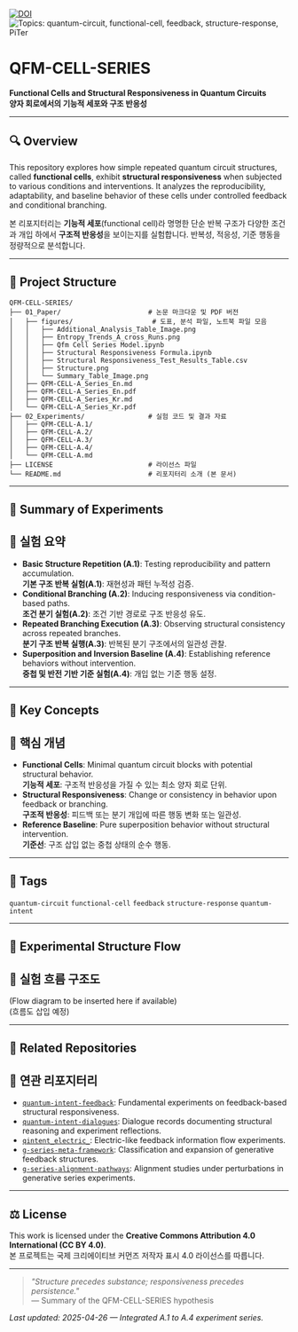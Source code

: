 [![DOI](https://zenodo.org/badge/DOI/10.5281/zenodo.15266124.svg)](https://doi.org/10.5281/zenodo.15266124)
![Topics: quantum-circuit, functional-cell, feedback, structure-response, PiTer](https://img.shields.io/badge/topics-quantum--circuit%2C%20functional--cell%2C%20feedback%2C%20structure--response%2C%20PiTer-blue)

# QFM-CELL-SERIES

**Functional Cells and Structural Responsiveness in Quantum Circuits**  
**양자 회로에서의 기능적 세포와 구조 반응성**

---

## 🔍 Overview

This repository explores how simple repeated quantum circuit structures, called **functional cells**, exhibit **structural responsiveness** when subjected to various conditions and interventions. It analyzes the reproducibility, adaptability, and baseline behavior of these cells under controlled feedback and conditional branching.

본 리포지터리는 **기능적 세포**(functional cell)라 명명한 단순 반복 구조가 다양한 조건과 개입 하에서 **구조적 반응성**을 보이는지를 실험합니다. 반복성, 적응성, 기준 행동을 정량적으로 분석합니다.

---

## 📁 Project Structure

```
QFM-CELL-SERIES/
├── 01_Paper/                      # 논문 마크다운 및 PDF 버전
│   ├── figures/                    # 도표, 분석 파일, 노트북 파일 모음
│   │   ├── Additional_Analysis_Table_Image.png
│   │   ├── Entropy_Trends_A_cross_Runs.png
│   │   ├── Qfm Cell Series Model.ipynb
│   │   ├── Structural Responsiveness Formula.ipynb
│   │   ├── Structural Responsiveness_Test_Results_Table.csv
│   │   ├── Structure.png
│   │   └── Summary_Table_Image.png
│   ├── QFM-CELL-A_Series_En.md
│   ├── QFM-CELL-A_Series_En.pdf
│   ├── QFM-CELL-A_Series_Kr.md
│   └── QFM-CELL-A_Series_Kr.pdf
├── 02_Experiments/                # 실험 코드 및 결과 자료
│   ├── QFM-CELL-A.1/
│   ├── QFM-CELL-A.2/
│   ├── QFM-CELL-A.3/
│   ├── QFM-CELL-A.4/
│   └── QFM-CELL-A.md
├── LICENSE                        # 라이선스 파일
└── README.md                      # 리포지터리 소개 (본 문서)
```

---

## 🧪 Summary of Experiments  
## 🧪 실험 요약

- **Basic Structure Repetition (A.1)**: Testing reproducibility and pattern accumulation.  
  **기본 구조 반복 실험(A.1)**: 재현성과 패턴 누적성 검증.
- **Conditional Branching (A.2)**: Inducing responsiveness via condition-based paths.  
  **조건 분기 실험(A.2)**: 조건 기반 경로로 구조 반응성 유도.
- **Repeated Branching Execution (A.3)**: Observing structural consistency across repeated branches.  
  **분기 구조 반복 실행(A.3)**: 반복된 분기 구조에서의 일관성 관찰.
- **Superposition and Inversion Baseline (A.4)**: Establishing reference behaviors without intervention.  
  **중첩 및 반전 기반 기준 실험(A.4)**: 개입 없는 기준 행동 설정.

---

## 📌 Key Concepts  
## 📌 핵심 개념

- **Functional Cells**: Minimal quantum circuit blocks with potential structural behavior.  
  **기능적 세포**: 구조적 반응성을 가질 수 있는 최소 양자 회로 단위.
- **Structural Responsiveness**: Change or consistency in behavior upon feedback or branching.  
  **구조적 반응성**: 피드백 또는 분기 개입에 따른 행동 변화 또는 일관성.
- **Reference Baseline**: Pure superposition behavior without structural intervention.  
  **기준선**: 구조 삽입 없는 중첩 상태의 순수 행동.

---

## 🔖 Tags

`quantum-circuit` `functional-cell` `feedback` `structure-response` `quantum-intent`

---

## 📡 Experimental Structure Flow  
## 📡 실험 흐름 구조도

(Flow diagram to be inserted here if available)  
(흐름도 삽입 예정)

---

## 🔗 Related Repositories  
## 🔗 연관 리포지터리

- [`quantum-intent-feedback`](https://github.com/anon0411/quantum-intent-feedback): Fundamental experiments on feedback-based structural responsiveness.
- [`quantum-intent-dialogues`](https://github.com/anon0411/quantum-intent-dialogues): Dialogue records documenting structural reasoning and experiment reflections.
- [`qintent_electric_`](https://github.com/anon0411/qintent_electric_): Electric-like feedback information flow experiments.
- [`g-series-meta-framework`](https://github.com/anon0411/g-series-meta-framework): Classification and expansion of generative feedback structures.
- [`g-series-alignment-pathways`](https://github.com/anon0411/g-series-alignment-pathways): Alignment studies under perturbations in generative series experiments.

---

## ⚖️ License

This work is licensed under the **Creative Commons Attribution 4.0 International (CC BY 4.0)**.  
본 프로젝트는 국제 크리에이티브 커먼즈 저작자 표시 4.0 라이선스를 따릅니다.

---

> *"Structure precedes substance; responsiveness precedes persistence."*  
> — Summary of the QFM-CELL-SERIES hypothesis

*Last updated: 2025-04-26 — Integrated A.1 to A.4 experiment series.*
